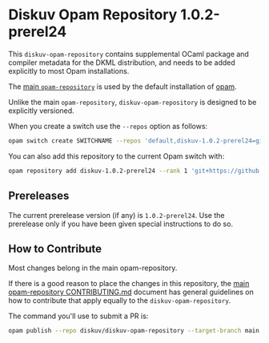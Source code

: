 # Diskuv Opam Repository 1.0.2-prerel24

This `diskuv-opam-repository` contains supplemental OCaml package and compiler
metadata for the DKML distribution, and needs to be added explicitly to most
Opam installations.

The [main `opam-repository`](https://github.com/ocaml/opam-repository)
is used by the default installation of [opam](https://opam.ocaml.org/).

Unlike the main `opam-repository`, `diskuv-opam-repository` is designed to
be explicitly versioned.

When you create a switch use the `--repos` option as follows:

```bash
opam switch create SWITCHNAME --repos 'default,diskuv-1.0.2-prerel24=git+https://github.com/diskuv/diskuv-opam-repository.git#v1.0.2-prerel24' 4.12.1
```

You can also add this repository to the current Opam switch with:

```bash
opam repository add diskuv-1.0.2-prerel24 --rank 1 'git+https://github.com/diskuv/diskuv-opam-repository.git#v1.0.2-prerel24'
```

## Prereleases

The current prerelease version (if any) is `1.0.2-prerel24`. Use the prerelease only if you have been given
special instructions to do so.

## How to Contribute

Most changes belong in the main opam-repository.

If there is a good reason to place the changes in this repository, the
[main opam-repository CONTRIBUTING.md](https://github.com/ocaml/opam-repository/blob/master/CONTRIBUTING.md)
document has general guidelines on how to contribute that apply equally to
the `diskuv-opam-repository`.

The command you'll use to submit a PR is:

```bash
opam publish --repo diskuv/diskuv-opam-repository --target-branch main
```
